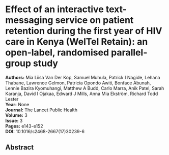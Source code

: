 # Effect of an interactive text-messaging service on patient retention during the first year of HIV care in Kenya (WelTel Retain): an open-label, randomised parallel-group study

**Authors:** Mia Liisa Van Der Kop, Samuel Muhula, Patrick I Nagide, Lehana Thabane, Lawrence Gelmon, Patricia Opondo Awiti, Bonface Abunah, Lennie Bazira Kyomuhangi, Matthew A Budd, Carlo Marra, Anik Patel, Sarah Karanja, David I Ojakaa, Edward J Mills, Anna Mia Ekström, Richard Todd Lester  
**Year:** None  
**Journal:** The Lancet Public Health  
**Volume:** 3  
**Issue:** 3  
**Pages:** e143-e152  
**DOI:** 10.1016/s2468-2667(17)30239-6  

## Abstract


